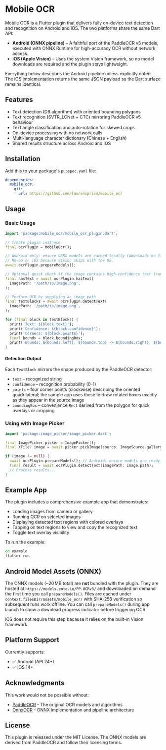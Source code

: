 # Mobile OCR

Mobile OCR is a Flutter plugin that delivers fully on-device text detection and
recognition on Android and iOS. The two platforms share the same Dart API:

- **Android (ONNX pipeline)** – A faithful port of the PaddleOCR v5 models,
  executed with ONNX Runtime for high-accuracy OCR without network access.
- **iOS (Apple Vision)** – Uses the system Vision framework, so no model
  downloads are required and the plugin stays lightweight.

Everything below describes the Android pipeline unless explicitly noted. The
iOS implementation returns the same JSON payload so the Dart surface remains
identical.

## Features

- Text detection (DB algorithm) with oriented bounding polygons
- Text recognition (SVTR_LCNet + CTC) mirroring PaddleOCR v5 behaviour
- Text angle classification and auto-rotation for skewed crops
- On-device processing with no network calls
- Multi-language character dictionary (Chinese + English)
- Shared results structure across Android and iOS

## Installation

Add this to your package's `pubspec.yaml` file:

```yaml
dependencies:
  mobile_ocr:
    git:
      url: https://github.com/laurenspriem/mobile_ocr
```

## Usage

### Basic Usage

```dart
import 'package:mobile_ocr/mobile_ocr_plugin.dart';

// Create plugin instance
final ocrPlugin = MobileOcr();

// Android only: ensure ONNX models are cached locally (downloads on first run).
// No-op on iOS because Vision ships with the OS.
await ocrPlugin.prepareModels();

// Optional quick check if the image contains high-confidence text (runs much faster than actual full text recognition)
final hasText = await ocrPlugin.hasText(
  imagePath: '/path/to/image.png',
);

// Perform OCR by supplying an image path
final textBlocks = await ocrPlugin.detectText(
  imagePath: '/path/to/image.png',
);

for (final block in textBlocks) {
  print('Text: ${block.text}');
  print('Confidence: ${block.confidence}');
  print('Corners: ${block.points}');
  final bounds = block.boundingBox;
  print('Bounds: ${bounds.left}, ${bounds.top} -> ${bounds.right}, ${bounds.bottom}');
}
```

#### Detection Output

Each `TextBlock` mirrors the shape produced by the PaddleOCR detector:

- `text` – recognized string
- `confidence` – recognition probability (0–1)
- `points` – four corner points (clockwise) describing the oriented quadrilateral; the sample app uses these to draw rotated boxes exactly as they appear in the source image
- `boundingBox` – convenience `Rect` derived from the polygon for quick overlays or cropping

### Using with Image Picker

```dart
import 'package:image_picker/image_picker.dart';

final ImagePicker picker = ImagePicker();
final XFile? image = await picker.pickImage(source: ImageSource.gallery);

if (image != null) {
  await ocrPlugin.prepareModels(); // Android: ensure models are ready (no-op on iOS)
  final result = await ocrPlugin.detectText(imagePath: image.path);
  // Process results...
}
```

## Example App

The plugin includes a comprehensive example app that demonstrates:

- Loading images from camera or gallery
- Running OCR on selected images
- Displaying detected text regions with colored overlays
- Tapping on text regions to view and copy the recognized text
- Toggle text overlay visibility

To run the example:

```bash
cd example
flutter run
```

## Android Model Assets (ONNX)

The ONNX models (~20 MB total) are **not** bundled with the plugin. They are hosted at
`https://models.ente.io/PP-OCRv5/` and downloaded on demand the first time you call
`prepareModels()`. Files are cached under `context.filesDir/assets/mobile_ocr/` with SHA-256
verification so subsequent runs work offline. You can call `prepareModels()` during app launch to
show a download progress indicator before triggering OCR.

iOS does not require this step because it relies on the built-in Vision framework.

## Platform Support

Currently supports:

- ✅ Android (API 24+)
- ✅ iOS 14+

## Acknowledgments

This work would not be possible without:

- [PaddleOCR](https://github.com/PaddlePaddle/PaddleOCR) - The original OCR models and algorithms
- [OnnxOCR](https://github.com/jingsongliujing/OnnxOCR) - ONNX implementation and pipeline architecture

## License

This plugin is released under the MIT License. The ONNX models are derived from PaddleOCR and follow their licensing terms.
